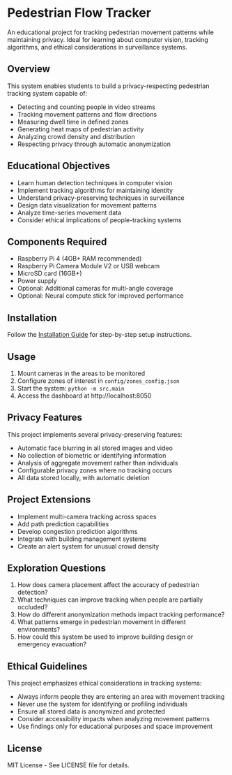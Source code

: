 # Pedestrian Flow Tracker

An educational project for tracking pedestrian movement patterns while maintaining privacy. Ideal for learning about computer vision, tracking algorithms, and ethical considerations in surveillance systems.

## Overview

This system enables students to build a privacy-respecting pedestrian tracking system capable of:
- Detecting and counting people in video streams
- Tracking movement patterns and flow directions
- Measuring dwell time in defined zones
- Generating heat maps of pedestrian activity
- Analyzing crowd density and distribution
- Respecting privacy through automatic anonymization

## Educational Objectives

- Learn human detection techniques in computer vision
- Implement tracking algorithms for maintaining identity
- Understand privacy-preserving techniques in surveillance
- Design data visualization for movement patterns
- Analyze time-series movement data
- Consider ethical implications of people-tracking systems

## Components Required

- Raspberry Pi 4 (4GB+ RAM recommended)
- Raspberry Pi Camera Module V2 or USB webcam
- MicroSD card (16GB+)
- Power supply
- Optional: Additional cameras for multi-angle coverage
- Optional: Neural compute stick for improved performance

## Installation

Follow the [Installation Guide](docs/installation_guide.md) for step-by-step setup instructions.

## Usage

1. Mount cameras in the areas to be monitored
2. Configure zones of interest in `config/zones_config.json`
3. Start the system: `python -m src.main`
4. Access the dashboard at http://localhost:8050

## Privacy Features

This project implements several privacy-preserving features:
- Automatic face blurring in all stored images and video
- No collection of biometric or identifying information
- Analysis of aggregate movement rather than individuals
- Configurable privacy zones where no tracking occurs
- All data stored locally, with automatic deletion

## Project Extensions

- Implement multi-camera tracking across spaces
- Add path prediction capabilities
- Develop congestion prediction algorithms
- Integrate with building management systems
- Create an alert system for unusual crowd density

## Exploration Questions

1. How does camera placement affect the accuracy of pedestrian detection?
2. What techniques can improve tracking when people are partially occluded?
3. How do different anonymization methods impact tracking performance?
4. What patterns emerge in pedestrian movement in different environments?
5. How could this system be used to improve building design or emergency evacuation?

## Ethical Guidelines

This project emphasizes ethical considerations in tracking systems:
- Always inform people they are entering an area with movement tracking
- Never use the system for identifying or profiling individuals
- Ensure all stored data is anonymized and protected
- Consider accessibility impacts when analyzing movement patterns
- Use findings only for educational purposes and space improvement

## License

MIT License - See LICENSE file for details.
